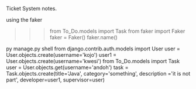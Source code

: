 Ticket System notes.

using the faker
>>> from To_Do.models import Task
>>> from faker import Faker
>>> faker = Faker()
>>> faker.name()

py manage.py shell
from django.contrib.auth.models import User
user = User.objects.create(username='kojo')
user1 = User.objects.create(username='kwesi')
from To_Do.models import Task
user  = User.objects.get(username='andoh')
task = Task.objects.create(title='Java', category='something', description
='it is not part', developer=user1, supervisor=user)

